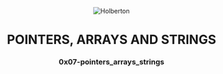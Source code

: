 <html>
<head>
<p align="center">
<img src="https://www.holbertonschool.com/holberton-logo.png" alt="Holberton" class="center">
<h1 align = "center">POINTERS, ARRAYS AND STRINGS</h1>
<h3 align = "center">0x07-pointers_arrays_strings</h3>
</p>
</head>
<body>
</body>
</html>
